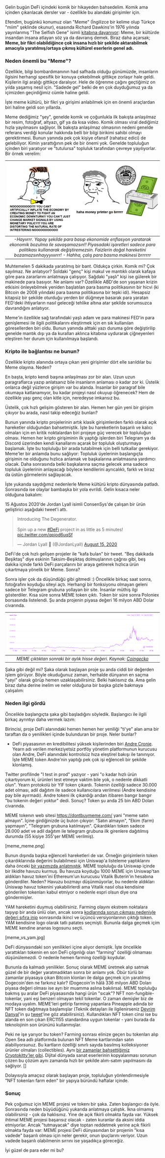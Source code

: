 Gelin bugün DeFi içindeki komik bir hikayeden bahsedelim. Komik ama içinden çıkarılacak dersler var - özellikle bu alandaki girişimler için. 

Efendim, bugünkü konumuz olan "Meme" (İngilizce bir kelime olup Türkçe "miim" şeklinde okunur), esasında Richard Dawkins'in 1976 yılında yayınlanmış "The Selfish Gene" isimli [kitabına dayanıyor](https://www.coindesk.com/memes-defi-cryptocurrency-yam): Meme, bir kültürde insandan insana atlayan söz ya da davranış demek. Biraz daha açarsak; **Meme, bir fikri olabildiğince çok insana hızlı bir şekilde aktarabilmek amacıyla yaratılmış/ortaya çıkmış kültürel eserlerin genel adı.** 


### Neden önemli bu "Meme"?
Özellikle,  bilgi bombardımanının had safhada olduğu günümüzde, insanların ilgisini herhangi spesifik bir konuya çekebilmek gittikçe zorlaşır hale geldi. Kişilerin ilgi aralığı gittikçe daralıyor. Hele de öğrenme çağını geçtiğimiz on yılda yaşamış nesil için. "Sadede gel" belki de en çok duyduğumuz ya da içimizden geçirdiğimiz cümle haline geldi. 

İşte meme kültürü, bir fikri ya girişimi anlabilmek için en önemli araçlardan biri haline geldi son yıllarda. 

Meme dediğimiz "şey", genelde komik ve çoğunlukla ilk bakışta anlaşılmaz bir resim, fotoğraf, altyazı, gif ya da kısa video. Komik olması viral dediğimiz hızla yayılmasını sağlıyor. İlk bakışta anlaşılmaz olmasının nedeni genelde referans verdiği konular hakkında belli bir bilgi birikimi sahibi olmayı gerektirmesi. Bunun yanında pek çok kişiye ofansif (rahatsız edici) de gelebiliyor. Kimin yarattığının pek de bir önemi yok. Genelde topluluğun içinden biri yaratıyor ve "tutulursa" topluluk tarafından çevreye yayılıyorlar. Bir örnek verelim: 



| ![Money_printer](/assets/money_printer.png)|
|:--:| 
| *-Hayıırrr. Yapay şekilde para basıp ekonomide enflasyon yaratarak ekonomik bozulma ile savaşamazsın!! Piyasadaki işaretleri sadece para politikası kullanarak değiştiremezsin. Faizlerin doğal hareketini bozamazsınhayyyıııırrr!  - Hahha, çalış para basma makinesi brrrrrr*|


Muhtemelen 5 dakikada yaratılmış bir bant. Oldukça çirkin. Komik mi? Çok sayılmaz. Ne anlatıyor? Soldaki "genç" kişi makul ve mantıklı olarak kafaya göre para zararlarını anlatmaya çalışıyor. Sağdaki "yaşlı" kişi ise gülerek bir makinede para basıyor. Ne anlamı var? Özellikle ABD'de son yaşanan krizin etkisini önleyebilmek yeniden başlatılan para basma politikasının bir hicvi (ki Bitcoin de 2008 yılındaki para basma politikasına bir tepki idi). Hesapsiz kitapsiz bir şekilde oturduğu yerden bir düğmeye basarak para yaratan FED'deki ihtiyarların nasıl geleceği tehlike altına atar şekilde sorumsuzca davrandığını anlatıyor. 

Meme'in özellikle sağ tarafındaki yaşlı adam ve para makinesi  FED'in para genişlemesi ile ilgili politikalarını eleştirmek için en sık kullanılan göresellerden biri oldu. Bunun yanında alttaki yazı duruma göre değiştirilip genelde mantık dışı ya da kuralları aklınca kitabına uydurarak çiğneyenleri eleştiren her durum için kullanılmaya başlandı. 

### Kripto ile bağlantısı ne bunun?
Özellikle kripto alanında ortaya çıkan yeni girişimler dört elle sarıldılar bu Meme olayına. Neden?

En başta, kripto kendi başına anlaşılması zor bir alan. Uzun uzun paragraflarca yazıp anlatsanız bile insanların anlaması o kadar zor ki.  Üstelik onlarca değil yüzlerce girişim var bu alanda. İnsanlar bir paragraf bile okumaya katlanamıyor, bu kadar projeyi nasıl okuyup öğrenecek? Hem de özellikle yaşı genç olan kitle için, neredeyse imkansız bu. 

Üstelik, çok hızlı gelişim gösteren bir alan. Hemen her gün yeni bir girişim çıkıyor bu arada, nasıl takip edeceğiz bunları?

Bunun yanında kripto projelerinin artık klasik girişimlerden farklı olarak açık hareketler olduğundan bahsetmiştik. İşte bu hareketlerin başarılı ve kalıcı olmaları için en kritik noktalardan biri projeye güç verecek bir topluluğun olması. Hemen her kripto girişiminin ilk yaptığı işlerden biri Telegram ya da Discord üzerinden kendi kanallarını açarak bir topluluk oluşturmaya başlamak. İşte bu topluluğu bir arada tutabilmek için belli tutkallar gerekiyor. Meme'ler bir anlamda bunu sağlıyor: Topluluk üyelerinin başlangıçta girişimin ne olduğunu hızlıca anlamak ve başkalarına anlatmasına yardımcı olacak. Daha sonrasında belki başkalarına saçma gelecek ama sadece topluluk üyelerinin anlayacağı böylece kendilerini ayrıcalıklı, farklı ve biraz da üstün görmelerini sağlayacak. 

İşte yukarıda saydığımız nedenlerle Meme kültürü kripto dünyasında patladı. Sonrasında ise olaylar bambaşka bir yola evrildi. Gelin kısaca neler olduğuna bakalım: 

15 Ağustos 2020'de Jordan Lyall isimli ConsenSys'de çalışan bir ürün geliştirici aşağıdaki tweet'i attı. 

<blockquote class="twitter-tweet"><p lang="en" dir="ltr">Introducing The Degenerator. <br><br>Spin up a new <a href="https://twitter.com/hashtag/DeFi?src=hash&amp;ref_src=twsrc%5Etfw">#DeFi</a> project in as little as 5 minutes! <a href="https://t.co/qpiod6uqSf">pic.twitter.com/qpiod6uqSf</a></p>&mdash; Jordan Lyall 🍍 (@JordanLyall) <a href="https://twitter.com/JordanLyall/status/1294466755692081152?ref_src=twsrc%5Etfw">August 15, 2020</a></blockquote> <script async src="https://platform.twitter.com/widgets.js" charset="utf-8"></script>

DeFi'de çok hızlı gelişen projeler ile "kafa bulan" bir tweet. "Beş dakikada Beşiktaş" diye eskinin Taksim-Beşiktaş dolmuşlarının çağrısı gibi, beş dakika içinde farklı DeFi parçalarını bir araya getirerek hızlıca ürün çıkartmaya yönelik bir Meme. Sonra?

Sonra işler çok da düşündüğü gibi gitmedi :) Öncelikle birkaç saat sonra, fotoğrafını koyduğu siteyi açtı. Herhangi bir fonksiyonu olmayan geleni sadece bir Telegram grubuna yollayan bir site. İnsanlar müthiş ilgi gösterdiler. Kısa süre sonra MEME token çıktı. Token bir süre sonra Poloniex borsasında listelendi. Şu anda projenin piyasa değeri 16 milyon ABD Dolar civarında. 


| ![meme_chart](/assets/meme_chart.png)|
|:--:| 
| *MEME çıktıktan sonraki bir aylık hisse değeri. Kaynak: [Coingecko](https://www.coingecko.com/en/coins/meme)*|


Şaka gibi değil mi? Şaka olarak başlayan proje şu anda ciddi bir değerden işlem görüyor. Böyle okuduğunuz zaman, herhalde dünyanın en saçma "şeyi" olarak görüp hemen uzaklaşabilirsiniz. Belki haklısınız da. Ama gelin biraz daha derine inelim ve neler olduğuna bir başka gözle bakmaya çalışalım: 

### Neden ilgi gördü

Öncelikle başlangıçta şaka gibi başladığını söyledik. Başlangıcı ile ilgili birkaç ayrıntıyı daha vermek lazım: 

Birincisi, proje DeFi alanındaki hemen hemen her yeniliği "ti'ye" alan ama bir taraftan da o yenilikleri içinde bulunduran bir proje. Neler bunlar?

- DeFi piyasasının en kredibilitesi yüksek kişilerinden biri [Andre Cronje](https://twitter.com/AndreCronjeTech). Yearn adı verilen merkeziyetsiz portföy yönetim platformunun kurucusu olan Andre, DeFi alanındaki kontrolsüz hıza eleştirel bakışı ile tanınıyor.  İşte MEME token Andre'nin yaptığı pek çok işi eğlenceli bir şekilde klonlamış. 




Twitter profilinde "I test in prod" yazıyor - yani "o kadar hızlı ürün çıkartıyorum ki, ürünleri test etmeye vaktim bile yok, o nedenle dikkatli olun". Yearn protokolü bir YIF token çıkardı. Tokenin özelliği sadece 30.000 adet olması, adil dağıtım ile sadece kullanıcılara verilmesi (Andre kendisine pay bile ayırmadı). Andre tokeni ilk çıkardığı andan itibaren bangır bangır "bu tokenin değeri yoktur" dedi. Sonuç? Token şu anda 25 bin ABD Doları civarında. 



MEME tokenın web sitesi https://dontbuymeme.com/ yani "meme satın almayın". İçine girdiğinizde üç buton çıkıyor: "Satın almayın", "Ekim (farm) yapmayın", "Telegram grubuna katılmayın". Çıkardıkları token sadece 28.000 adet ve adil dağıtım ile telegram grubuna ilk girenlere dağıtılmış durumda (55 kişiye 355'şer MEME verilmiş). 

[meme_meme.png]

Bunun dışında başka eğlenceli hareketleri de var. Örneğin girişimlerin token çıkardıklarında değerini bulabilmesi için Uniswap'a listeleme yaptıklarını daha önceki [bir yazımızda anlatmıştık](/genel/2020/09/15/nedir-bu-uniswap.html). MEME topluluğu da Uniswap içinde bir likidite havuzu kurmuş. Bu havuza koyduğu 1000 MEME için Uniswap'tan aldıkları havuz token'ini Ethereum'un kurucusu Vitalik Buterin'in hesabına gönderdiler. Neden? Havuzu bozmayı düşünmüyorlar, bu nedenle aldıkları Uniswap havuz tokenini yakabilirlerdi ama Vitalik nasıl olsa kendisine gönderilen tokenları kabul etmiyor o nedenle espri olsun diye ona göndermişler. 

YAM hareketini duymuş olabilirsiniz. Farming olayını ekstrem noktalara taşıyıp bir anda ünlü olan, ancak sonra [kodlarında sorun çıkması nedeniyle değeri sıfıra inip](https://tr.cointelegraph.com/news/yam-token-holders-burnt-the-hardest-after-price-plunges-to-zero) sonrasında ikinci ve üçüncü versiyonlarının çıktığı token. YAM kendisine logo olarak tatlı patates seçmişti. Bununla dalga geçmek içim MEME kendine ananas logosunu seçti. 

[meme_vs_yam.jpg]

DeFi dünyasındaki son yenilikleri içine alıyor demiştik. İşte öncelikle yarattıkları tokenin en son DeFi çılgınlığı olan "farming" özelliği olmaması düşünülemezdi. O nedenle hemen farming özelliği koydular.  

Bununla da kalmadı yenilikler. Sonuç olarak MEME üretmek alıp satmak güzel de bir değer yaratmadıktan sonra bir anlamı yok. Öbür türlü bir zamanlar piyasaya çıkan Bitcoin klonları ile dalga geçmek için yaratılmış Dogecoin'den ne farkınız kalır? (Dogecoin'in hâlâ 336 milyon ABD Doları piyasa değeri olması ise ayrı bir muamma aslına bakılırsa). MEME topluluğu bakmış şu aralar DeFi piyasasında hangi ürün "sıcak"? NFT non-fungible-tokenlar, yani eşi benzeri olmayan tekil tokenlar. O zaman demişler biz de modaya uyalım. MEME'leri getirip farming yapanlara Pineapple adında bir NFT token dağıtmaya başlamışlar (Teknik detayları ile ilgilenirseniz [Devrim Danyal](https://twitter.com/devrimdanyal)'in şu [tweet](https://twitter.com/devrimdanyal/status/1308684329183334402)'ine göz atabilirsiniz). Kullandıkları NFT token cinsi ise bu alanda en son çıkan ERC1155 standardına uygun tokenlar - yani burada da teknolojinin son ürününü kullanmışlar. 

Peki ne işe yarıyor bu token? Farming sonrası elinize geçen bu tokenları alıp Open Sea adlı platformda bulunan NFT Meme kartlarından satın alabiliyorsunuz. Bu kartların özelliği sınırlı sayıda basılmış kolleksiyoner ürünler olmaları (collectibles). Aynı [bir zamanlar bahsettiğimiz Cryptokitty'ler gibi](/genel/2018/04/06/sanat-icin-blockchain.html). Dijital dünyada sanat eserlerinin kopyalanması sorunun çözen bu çözüm aynı zamanda hızlı bir şekilde alım-satım yapılmasını da sağlıyor. []

Dolayısıyla amaçsız olarak başlayan proje, topluluğun yönlendirmesiyle "NFT tokenları farm eden" bir yapıya büründü haftalar içinde. 


### Sonuç

Pek çoğumuz için MEME projesi ve tokenı bir şaka. Zaten başlangıcı da öyle. Sonrasında neden büyüdüğünü yukarıda anlatmaya çalıştık. İkna olmamış olabilirsiniz - çok da haklısınız. Yine de açık fikirli olmakta fayda var. Yüksek ihtimal MEME projesi başarısız olacak - zaten kuranlar da aksini iddia etmiyorlar. Ancak "tutmayacak" diye toptan reddetmek yerine açık fikirli olmakta fayda var: MEME projesi DeFi dünyasından bir projenin "kısa vadede" başarılı olması için neler gerekir, onun ipuçlarını veriyor. Uzun vadede başarılı olabilmenin sırrını ise yaşadıkça göreceğiz. 

İyi güzel de para eder mi bu? 




